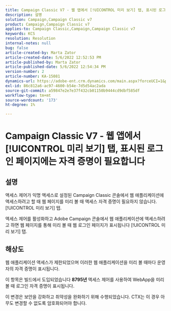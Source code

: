 ```yaml
---
title: Campaign Classic V7 - 웹 앱에서 [!UICONTROL 미리 보기] 탭, 표시된 로그인 페이지에는 자격 증명이 필요합니다
description: 설명
solution: Campaign,Campaign Classic v7
product: Campaign,Campaign Classic v7
applies-to: Campaign Classic,Campaign,Campaign Classic v7
keywords: KCS
resolution: Resolution
internal-notes: null
bug: false
article-created-by: Marta Zator
article-created-date: 5/6/2022 12:52:53 PM
article-published-by: Marta Zator
article-published-date: 5/6/2022 12:54:34 PM
version-number: 2
article-number: KA-15081
dynamics-url: https://adobe-ent.crm.dynamics.com/main.aspx?forceUCI=1&pagetype=entityrecord&etn=knowledgearticle&id=aab90d70-3bcd-ec11-a7b5-6045bd00dbbc
exl-id: 86c812a6-ac97-4600-b54e-7d5d54ac2ada
source-git-commit: a59847e2e7e37f432cb01150b9444cd9dbf585df
workflow-type: tm+mt
source-wordcount: '173'
ht-degree: 1%

---
```


# Campaign Classic V7 - 웹 앱에서 [!UICONTROL 미리 보기] 탭, 표시된 로그인 페이지에는 자격 증명이 필요합니다

## 설명


액세스 제어가 익명 액세스로 설정된 Campaign Classic 콘솔에서 웹 애플리케이션에 액세스하려고 할 때 웹 페이지를 미리 볼 때 액세스 자격 증명이 필요하지 않습니다. [!UICONTROL 미리 보기] 탭.

액세스 제어를 활성화하고 Adobe Campaign 콘솔에서 웹 애플리케이션에 액세스하려고 하면 웹 페이지를 통해 미리 볼 때 웹 로그인 페이지가 표시됩니다 [!UICONTROL 미리 보기] 탭.


## 해상도


웹 애플리케이션 액세스가 제한되었으며 이러한 웹 애플리케이션을 미리 볼 때마다 운영자의 자격 증명이 표시됩니다.

이 항목은 빌드에서 도입되었습니다 <b>8795년 </b>액세스 제어를 사용하여 WebApp을 미리 볼 때 로그인 자격 증명이 표시됩니다.

이 변경은 보안을 강화하고 취약성을 완화하기 위해 수행되었습니다. CTX는 이 경우 아무도 변경할 수 없도록 암호화되어야 합니다.
